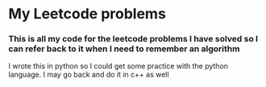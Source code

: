 # My Leetcode problems
### This is all my code for the leetcode problems I have solved so I can refer back to it when I need to remember an algorithm 
I wrote this in python so I could get some practice with the python language. I may go back and do it in c++ as well
